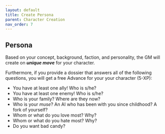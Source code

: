 ```yaml
---
layout: default
title: Create Persona
parent: Character Creation
nav_order: 7
---
```


## Persona

Based on your concept, background, faction, and personality, the GM will create on **_unique move_** for your character.

Furthermore, if you provide a dossier that answers all of the following questions, you will get a free Advance for your your character (5-XP):

- You have at least one ally! Who is s/he?
- You have at least one enemy! Who is s/he?
- Who is your family? Where are they now?
- Who is your _muse_? An AI who has been with you since childhood? A fork of yourself?
- Whom or what do you love most? Why?
- Whom or what do you hate most? Why?
- Do you want bad candy?
